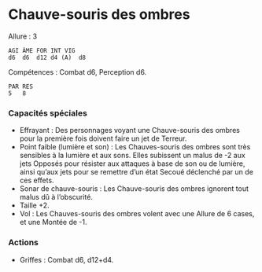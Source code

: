 # Chauve-souris des ombres

Allure : 3

	AGI	ÂME	FOR	INT	VIG
	d6	d6	d12	d4 (A)	d8

Compétences : Combat d6, Perception d6.

	PAR	RES
	5	8

### Capacités spéciales
- Effrayant : Des personnages voyant une Chauve-souris des ombres pour la première fois doivent faire un jet de Terreur.
- Point faible (lumière et son) : Les Chauves-souris des ombres sont très sensibles à la lumière et aux sons. Elles subissent un malus de -2 aux jets Opposés pour résister aux attaques à base de son ou de lumière, ainsi qu’aux jets pour se remettre d’un état Secoué déclenché par un de ces effets.
- Sonar de chauve-souris : Les Chauve-souris des ombres ignorent tout malus dû à l’obscurité.
- Taille +2.
- Vol : Les Chauves-souris des ombres volent avec une Allure de 6 cases, et une Montée de -1.

### Actions
- Griffes : Combat d6, d12+d4.

